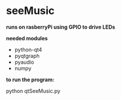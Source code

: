 # seeMusic

**runs on rasberryPi using GPIO to drive LEDs**

**needed modules**

  - python-qt4 
  - pyqtgraph 
  - pyaudio 
  - numpy

**to run the program:**

   python qtSeeMusic.py
